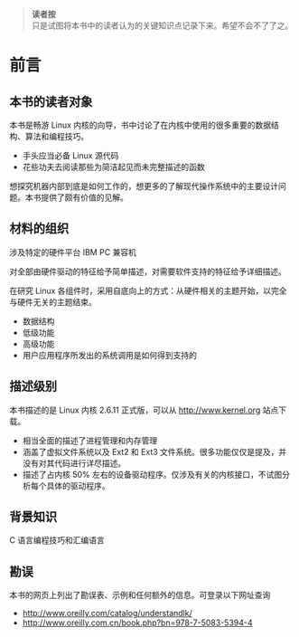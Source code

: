 >**读者按**  
>只是试图将本书中的读者认为的关键知识点记录下来。希望不会不了了之。

# 前言

## 本书的读者对象

本书是畅游 Linux 内核的向导，书中讨论了在内核中使用的很多重要的数据结构、算法和编程技巧。
- 手头应当必备 Linux 源代码
- 花些功夫去阅读那些为简洁起见而未完整描述的函数

想探究机器内部到底是如何工作的，想更多的了解现代操作系统中的主要设计问题。本书提供了颇有价值的见解。

## 材料的组织

涉及特定的硬件平台 IBM PC 兼容机

对全部由硬件驱动的特征给予简单描述，对需要软件支持的特征给予详细描述。

在研究 Linux 各组件时，采用自底向上的方式：从硬件相关的主题开始，以完全与硬件无关的主题结束。

- 数据结构
- 低级功能
- 高级功能
- 用户应用程序所发出的系统调用是如何得到支持的

## 描述级别

本书描述的是 Linux 内核 2.6.11 正式版，可以从 http://www.kernel.org 站点下载。

- 相当全面的描述了进程管理和内存管理
- 涵盖了虚拟文件系统以及 Ext2 和 Ext3 文件系统。很多功能仅仅是提及，并没有对其代码进行详尽描述。
- 描述了占内核 50% 左右的设备驱动程序。仅涉及有关的内核接口，不试图分析每个具体的驱动程序。

## 背景知识

C 语言编程技巧和汇编语言

## 勘误

本书的网页上列出了勘误表、示例和任何额外的信息。可登录以下网址查询

- http://www.oreilly.com/catalog/understandlk/
- http://www.oreilly.com.cn/book.php?bn=978-7-5083-5394-4